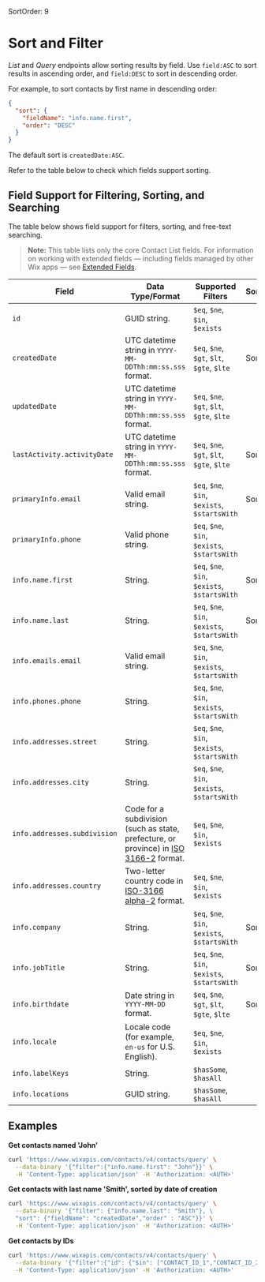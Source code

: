 SortOrder: 9
# Sort and Filter

_List_ and _Query_ endpoints allow sorting results by field.
Use `field:ASC` to sort results in ascending order,
and `field:DESC` to sort in descending order.

For example, to sort contacts by first name in descending order:

```json
{
  "sort": {
    "fieldName": "info.name.first",
    "order": "DESC"
  }
}
```

The default sort is `createdDate:ASC`.

Refer to the table below to check which fields support sorting.

## Field Support for Filtering, Sorting, and Searching

The table below shows field support for filters, sorting,
and free-text searching.

> **Note:**
> This table lists only the core Contact List fields.
> For information on working with extended fields —
> including fields managed by other Wix apps —
> see [Extended Fields][md-ext-fields].

| Field                        | Data Type/Format                                                                                                                 | Supported Filters                             | Sortable | Searchable |
| ---------------------------- | -------------------------------------------------------------------------------------------------------------------------------- | --------------------------------------------- | -------- | ---------- |
| `id`                         | GUID string.                                                                                                                     | `$eq`, `$ne`, `$in`, `$exists`                |          |            |
| `createdDate`                | UTC datetime string in `YYYY-MM-DDThh:mm:ss.sss` format.                                                                         | `$eq`, `$ne`, `$gt`, `$lt`, `$gte`, `$lte`    | Sortable |            |
| `updatedDate`                | UTC datetime string in `YYYY-MM-DDThh:mm:ss.sss` format.                                                                         | `$eq`, `$ne`, `$gt`, `$lt`, `$gte`, `$lte`    |          |            |
| `lastActivity.activityDate`  | UTC datetime string in `YYYY-MM-DDThh:mm:ss.sss` format.                                                                         | `$eq`, `$ne`, `$gt`, `$lt`, `$gte`, `$lte`    | Sortable |            |
| `primaryInfo.email`          | Valid email string.                                                                                                              | `$eq`, `$ne`, `$in`, `$exists`, `$startsWith` | Sortable |            |
| `primaryInfo.phone`          | Valid phone string.                                                                                                              | `$eq`, `$ne`, `$in`, `$exists`, `$startsWith` |          |            |
| `info.name.first`            | String.                                                                                                                          | `$eq`, `$ne`, `$in`, `$exists`, `$startsWith` | Sortable | Searchable |
| `info.name.last`             | String.                                                                                                                          | `$eq`, `$ne`, `$in`, `$exists`, `$startsWith` | Sortable | Searchable |
| `info.emails.email`          | Valid email string.                                                                                                              | `$eq`, `$ne`, `$in`, `$exists`, `$startsWith` |          | Searchable |
| `info.phones.phone`          | String.                                                                                                                          | `$eq`, `$ne`, `$in`, `$exists`, `$startsWith` |          | Searchable |
| `info.addresses.street`      | String.                                                                                                                          | `$eq`, `$ne`, `$in`, `$exists`, `$startsWith` |          |            |
| `info.addresses.city`        | String.                                                                                                                          | `$eq`, `$ne`, `$in`, `$exists`, `$startsWith` |          |            |
| `info.addresses.subdivision` | Code for a subdivision (such as state, prefecture, or province) in [ISO 3166-2](https://www.iso.org/standard/72483.html) format. | `$eq`, `$ne`, `$in`, `$exists`                |          |            |
| `info.addresses.country`     | Two-letter country code in [ISO-3166 alpha-2](https://www.iso.org/obp/ui/#search/code/) format.                                  | `$eq`, `$ne`, `$in`, `$exists`                |          |            |
| `info.company`               | String.                                                                                                                          | `$eq`, `$ne`, `$in`, `$exists`, `$startsWith` | Sortable |            |
| `info.jobTitle`              | String.                                                                                                                          | `$eq`, `$ne`, `$in`, `$exists`, `$startsWith` | Sortable |            |
| `info.birthdate`             | Date string in `YYYY-MM-DD` format.                                                                                              | `$eq`, `$ne`, `$gt`, `$lt`, `$gte`, `$lte`    | Sortable |            |
| `info.locale`                | Locale code (for example, `en-us` for U.S. English).                                                                             | `$eq`, `$ne`, `$in`, `$exists`                |          |            |
| `info.labelKeys`             | String.                                                                                                                          | `$hasSome`, `$hasAll`                         |          |            |
| `info.locations`             | GUID string.                                                                                                                     | `$hasSome`, `$hasAll`                         |          |            |

## Examples

**Get contacts named 'John'**

```sh
curl 'https://www.wixapis.com/contacts/v4/contacts/query' \
  --data-binary '{"filter":{"info.name.first": "John"}}' \
  -H 'Content-Type: application/json' -H 'Authorization: <AUTH>'
```

**Get contacts with last name 'Smith', sorted by date of creation**

```sh
curl 'https://www.wixapis.com/contacts/v4/contacts/query' \
  --data-binary '{"filter": {"info.name.last": "Smith"}, \
  "sort": {"fieldName": "createdDate","order" : "ASC"}}' \
  -H 'Content-Type: application/json' -H 'Authorization: <AUTH>'
```

**Get contacts by IDs**

```sh
curl 'https://www.wixapis.com/contacts/v4/contacts/query' \
  --data-binary '{"filter":{"id": {"$in": ["CONTACT_ID_1","CONTACT_ID_2"]}}}' \
  -H 'Content-Type: application/json' -H 'Authorization: <AUTH>'
```

[iso-4217-currency]: https://www.iso.org/iso-4217-currency-codes.html
[md-ext-fields]: ./extended-fields.md
